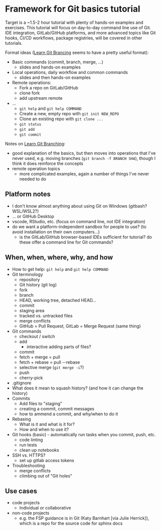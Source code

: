 # Framework for Git basics tutorial

Target is a ~1.5-2 hour tutorial with plenty of hands-on examples and exercises. This tutorial
will focus on day-to-day command line use of Git. IDE integration, GitLab/GitHub platforms,
and more advanced topics like Git hooks, CI/CD workflows, package registries, will be covered
in other tutorials.

Format ideas ([Learn Git Brancing](https://learngitbranching.js.org/) seems to have a pretty
useful format):

- Basic commands (commit, branch, merge, ...)
  - slides and hands-on examples
- Local operations, daily workflow and common commands
  - slides and then hands-on examples
- Remote operations:
  - Fork a repo on GitLab/GitHub
  - clone fork
  - add upstream remote
- ...
  - `git help` and `git help COMMAND`
  - Create a new, empty repo with `git init NEW_REPO`
  - Clone an existing repo with `git clone ...`
  - `git status`
  - `git add`
  - `git commit`

Notes on [Learn Git Branching](https://learngitbranching.js.org/):

- good explanation of the basics, but then moves into operations that I've never used,
  e.g. moving branches (`git branch -f BRANCH SHA`), though I think it does reinforce
  the concepts
- remote operation topics
  - more complicated examples, again a number of things I've never needed to do

## Platform notes

- I don't know almost anything about using Git on Windows (gitbash? WSL/WSL2?)
- ... or GitHub Desktop
- vscode, RStudio, etc. (focus on command line, not IDE integration)
- do we want a platform-independent sandbox for people to use? (to avoid installation
  on their own computers...)
  - is the GitLab/GitHub browser-based IDEs sufficient for tutorial? do these offer
    a command line for Git commands?

## When, when, where, why, and how

- How to get help: `git help` and `git help COMMAND`
- Git terminology
  - repository
  - Git history (git log)
  - fork
  - branch
  - HEAD, working tree, detached HEAD...
  - commit
  - staging area
  - tracked vs. untracked files
  - merge conflicts
  - GitHub = Pull Request, GitLab = Merge Request (same thing)
- Git commands
  - checkout / switch
  - add
    - interactive adding parts of files?
  - commit
  - fetch + merge = pull  
  - fetch + rebase = pull --rebase
  - selective merge (`git merge -i`?)
  - push
  - cherry-pick
- .gitignore
- What does it mean to squash history? (and how it can change the history)
- Commits
  - Add files to "staging"
  - creating a commit, commit messages
  - how to ammend a commit, and why/when to do it
- Rebasing
  - What is it and what is it for?
  - How and when to use it?
- Git hooks (basic) - automatically run tasks when you commit, push, etc.
  - code linting
  - run tests
  - clean up notebooks
- SSH vs. HTTPS?
  - set up gitlab access tokens
- Troubleshooting
  - merge conflicts
  - climbing out of "Git holes"

## Use cases

- code projects
  - Individual or collaborative
- non-code projects
  - e.g. the FSP guidance is in Git (Katy Barnhart [via Julie Herrick]), which
    is a repo for the source code for sphinx docs


